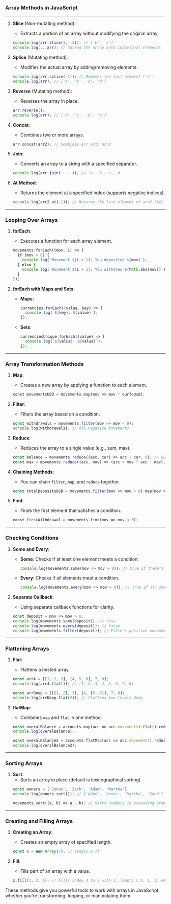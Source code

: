 ### Array Methods in JavaScript

---

1. **Slice** (Non-mutating method):
   - Extracts a portion of an array without modifying the original array.
   ```js
   console.log(arr.slice(1, -2)); // ['b', 'c']
   console.log(...arr); // Spread the array into individual elements
   ```

2. **Splice** (Mutating method):
   - Modifies the actual array by adding/removing elements.
   ```js
   console.log(arr.splice(-1)); // Removes the last element ('e')
   console.log(arr); // ['a', 'b', 'c', 'd']
   ```

3. **Reverse** (Mutating method):
   - Reverses the array in place.
   ```js
   arr.reverse();
   console.log(arr); // ['d', 'c', 'b', 'a']
   ```

4. **Concat**:
   - Combines two or more arrays.
   ```js
   arr.concat(arr2); // Combines arr with arr2
   ```

5. **Join**:
   - Converts an array to a string with a specified separator.
   ```js
   console.log(arr.join(' - ')); // 'a - b - c - d'
   ```

6. **At Method**:
   - Returns the element at a specified index (supports negative indices).
   ```js
   console.log(arr2.at(-1)); // Returns the last element of arr2 (64)
   ```

---

### Looping Over Arrays

1. **forEach**:
   - Executes a function for each array element.
   ```js
   movements.forEach((mov, i) => {
     if (mov > 0) {
       console.log(`Movement ${i + 1}: You deposited ${mov}`);
     } else {
       console.log(`Movement ${i + 1}: You withdrew ${Math.abs(mov)}`);
     }
   });
   ```

2. **forEach with Maps and Sets**:
   - **Maps**:
     ```js
     currencies.forEach((value, key) => {
       console.log(`${key}: ${value}`);
     });
     ```
   - **Sets**:
     ```js
     currenciesUnique.forEach((value) => {
       console.log(`${value}: ${value}`);
     });
     ```

---

### Array Transformation Methods

1. **Map**:
   - Creates a new array by applying a function to each element.
   ```js
   const movementsUSD = movements.map(mov => mov * eurToUsd);
   ```

2. **Filter**:
   - Filters the array based on a condition.
   ```js
   const withdrawals = movements.filter(mov => mov < 0);
   console.log(withdrawals); // All negative movements
   ```

3. **Reduce**:
   - Reduces the array to a single value (e.g., sum, max).
   ```js
   const balance = movements.reduce((acc, cur) => acc + cur, 0); // Sum of movements
   const max = movements.reduce((acc, mov) => (acc > mov ? acc : mov), movements[0]); // Max value
   ```

4. **Chaining Methods**:
   - You can chain `filter`, `map`, and `reduce` together.
   ```js
   const totalDepositsUSD = movements.filter(mov => mov > 0).map(mov => mov * eurToUsd).reduce((acc, mov) => acc + mov, 0);
   ```

5. **Find**:
   - Finds the first element that satisfies a condition.
   ```js
   const firstWithdrawal = movements.find(mov => mov < 0);
   ```

---

### Checking Conditions

1. **Some and Every**:
   - **Some**: Checks if at least one element meets a condition.
     ```js
     console.log(movements.some(mov => mov > 0)); // true if there's a positive movement
     ```
   - **Every**: Checks if all elements meet a condition.
     ```js
     console.log(movements.every(mov => mov > 0)); // true if all movements are positive
     ```

2. **Separate Callback**:
   - Using separate callback functions for clarity.
   ```js
   const deposit = mov => mov > 0;
   console.log(movements.some(deposit)); // true
   console.log(movements.every(deposit)); // false
   console.log(movements.filter(deposit)); // Filters positive movements
   ```

---

### Flattening Arrays

1. **Flat**:
   - Flattens a nested array.
   ```js
   const arr4 = [[1, 2, 3], [4, 5, 6], 7, 8];
   console.log(arr4.flat()); // [1, 2, 3, 4, 5, 6, 7, 8]
   
   const arrDeep = [[[1, 2], 3], [4, [5, 6]], 7, 8];
   console.log(arrDeep.flat(2)); // Flattens two levels deep
   ```

2. **flatMap**:
   - Combines `map` and `flat` in one method.
   ```js
   const overalBalance = accounts.map(acc => acc.movements).flat().reduce((acc, mov) => acc + mov, 0);
   console.log(overalBalance);

   const overalBalance2 = accounts.flatMap(acc => acc.movements).reduce((acc, mov) => acc + mov, 0);
   console.log(overalBalance2);
   ```

---

### Sorting Arrays

1. **Sort**:
   - Sorts an array in place (default is lexicographical sorting).
   ```js
   const owners = ['Jonas', 'Zach', 'Adam', 'Martha'];
   console.log(owners.sort()); // ['Adam', 'Jonas', 'Martha', 'Zach']

   movements.sort((a, b) => a - b); // Sorts numbers in ascending order
   ```

---

### Creating and Filling Arrays

1. **Creating an Array**:
   - Creates an empty array of specified length.
   ```js
   const x = new Array(7); // [empty x 7]
   ```

2. **Fill**:
   - Fills part of an array with a value.
   ```js
   x.fill(1, 3, 5); // Fills index 3 to 5 with 1: [empty x 3, 1, 1, empty x 2]
   ```

These methods give you powerful tools to work with arrays in JavaScript, whether you're transforming, looping, or manipulating them.